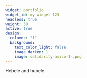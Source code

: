 ```yaml
---
widget: portfolio
widget_id: my-widget-123
headless: true
weight: 30
active: true
design:
  columns: "1"
  background:
    text_color_light: false
    image_darken: 1
    image: solidarity-amico-1-.png
---
```

Hebele and hubele